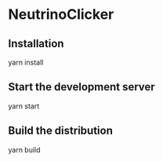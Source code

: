 # NeutrinoClicker

## Installation
  yarn install

## Start the development server
  yarn start

## Build the distribution
  yarn build
